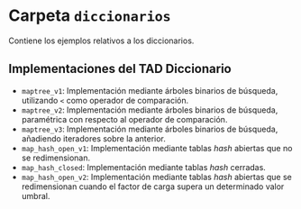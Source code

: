 # Carpeta `diccionarios`

Contiene los ejemplos relativos a los diccionarios.

## Implementaciones del TAD Diccionario

 * `maptree_v1`: Implementación mediante árboles binarios de búsqueda, utilizando `<` como operador de comparación.
 * `maptree_v2`: Implementación mediante árboles binarios de búsqueda, paramétrica con respecto al operador de comparación.
 * `maptree_v3`: Implementación mediante árboles binarios de búsqueda, añadiendo iteradores sobre la anterior.
 * `map_hash_open_v1`: Implementación mediante tablas *hash* abiertas que no se redimensionan.
 * `map_hash_closed`: Implementación mediante tablas *hash* cerradas.
 * `map_hash_open_v2`: Implementación mediante tablas *hash* abiertas que se redimensionan cuando el factor de carga supera un determinado valor umbral.